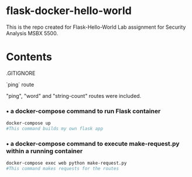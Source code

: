 # flask-docker-hello-world
This is the repo created for Flask-Hello-World Lab assignment for Security Analysis MSBX 5500.

# Contents
.GITIGNORE
 <summary>`ping` route</summary>

"ping", "word" and "string-count" routes were included.

### • a docker-compose command to run Flask container
```bash
docker-compose up
#This command builds my own flask app
```

### • a docker-compose command to execute make-request.py within a running container
```bash
docker-compose exec web python make-request.py
#This command makes requests for the routes
```
